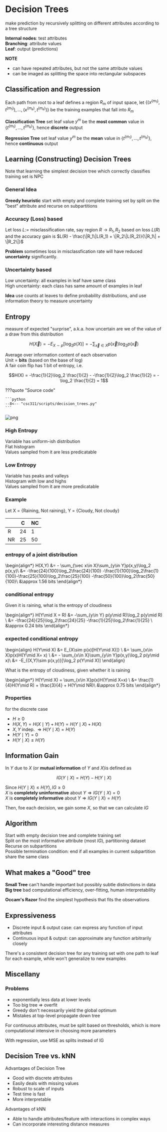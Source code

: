 #  Decision Trees


make prediction by recursively splitting on different attributes according to a tree structure

__Internal nodes__: test attributes  
__Branching__: attribute values  
__Leaf__: output (predictions)  

__NOTE__ 
 - can have repeated attributes, but not the same attribute values
 - can be imaged as splitting the space into rectangular subspaces

## Classification and Regression
Each path from root to a leaf defines a region $R_m$ of input space, let $\{(x^{(m_1)}, t^{(m_1)}), ..., (x^{(m_k)}, t^{(m_k)})\}$ be the training examples that fall into $R_m$

__Classification Tree__ set leaf value $y^m$ be the __most common__ value in $\{t^{(m_1)}, ..., t^{(m_k)}\}$, hence __discrete__ output

__Regression Tree__ set leaf value $y^m$ be the __mean__ value in $\{t^{(m_1)}, ..., t^{(m_k)}\}$, hence __continuous__ output

## Learning (Constructing) Decision Trees
Note that learning the simplest decision tree which correctly classifies training set is NPC

### General Idea
__Greedy heuristic__ start with empty and complete training set by split on the "best" attribute and recurse on subpartitions

### Accuracy (Loss) based
Let loss $L:=$ misclassification rate, say region $R\rightarrow R_1, R_2$ based on loss $L(R)$ and the accuracy gain is $L(R) - \frac{\|R_1\|L(R_1) + \|R_2\|L(R_2)}{\|R_1\| + \|R_2\|}$

__Problem__ sometimes loss in misclassfication rate will have reduced __uncertainty__ significantly. 

### Uncertainty based
Low uncertainty: all examples in leaf have same class  
High uncertainty: each class has same amount of examples in leaf

__Idea__ use counts at leaves to define probability distributions, and use information theory to measure uncertainty

## Entropy
measure of expected "surprise", a.k.a. how uncertain are we of the value of a draw from this distribution  

$$H(\vec X) = -E_{X \sim p}[\log_2 p(X)] = -\sum_{\vec x\in X} p(\vec x)\log_2 p(\vec x)$$

Average over information content of each observation  
Unit = __bits__ (based on the base of log)  
A fair coin flip has 1 bit of entropy, i.e.  

$$H(X) = -\frac{1}{2}\log_2 \frac{1}{2} - -\frac{1}{2}\log_2 \frac{1}{2} = -\log_2 \frac{1}{2} = 1$$


???quote "Source code"

    ```python 
    --8<-- "csc311/scripts/decision_trees.py"
    ```
    
![png](assets/decision_trees.jpg)
    


### High Entropy
Variable has uniform-ish distribution  
Flat histogram  
Values sampled from it are less predicatable

### Low Entropy
Variable has peaks and valleys  
Histogram with low and highs  
Values sampled from it are more predicatable

### Example
Let X = {Raining, Not raining}, Y = {Cloudy, Not cloudy}  

| | C | NC |
|---|---|---|
|R | 24 | 1|
|NR| 25 | 50|

### entropy of a joint distribution

\begin{align*}
H(X,Y) &= - \sum_{\vec x\in X}\sum_{y\in Y}p(x,y)\log_2 p(x,y)\\
&= -\frac{24}{100}\log_2\frac{24}{100} -\frac{1}{100}\log_2\frac{1}{100}-\frac{25}{100}\log_2\frac{25}{100} -\frac{50}{100}\log_2\frac{50}{100}\\
&\approx 1.56 bits
\end{align*}

### conditional entropy
Given it is raining, what is the entropy of cloudiness

\begin{align*}
H(Y\mid X = R) &= -\sum_{y\in Y} p(y\mid R)\log_2 p(y\mid R) \\
&= -\frac{24}{25}\log_2\frac{24}{25} -\frac{1}{25}\log_2\frac{1}{25} \\
&\approx 0.24 bits
\end{align*}

### expected conditional entropy

\begin{align}
H(Y\mid X) &= E_{X\sim p(x)[H(Y\mid X)]} \\
&= \sum_{x\in X}p(x)H(Y\mid X= x) \\
&= - \sum_{x\in X}\sum_{y\in Y}p(x,y)\log_2 p(y\mid x)\\
&= -E_{(X,Y)\sim p(x,y)}[\log_2 p(Y\mid X)]
\end{align}

What is the entropy of cloudiness, given whether it is raining

\begin{align*}
H(Y\mid X) = \sum_{x\in X}p(x)H(Y\mid X=x) \\
&= \frac{1}{4}H(Y\mid R) + \frac{3}{4} + H(Y\mid NR)\\
&\approx 0.75 bits
\end{align*}

### Properties 
for the discrete case

 - $H\geq 0$
 - $H(X,Y)= H(X\mid Y) + H(Y) = H(Y\mid X) + H(X)$  
 - $X,Y$ indep. $\Rightarrow H(Y\mid X) = H(Y)$  
 - $H(Y\mid Y) = 0$  
 - $H(Y\mid X)\leq H(Y)$

## Information Gain
In $Y$ due to $X$ (or __mutual information__ of $Y$ and $X$)is defined as 

$$IG(Y\mid X) = H(Y) - H(Y\mid X)$$

Since $H(Y\mid X )\leq H(Y), IG\geq 0$  
$X$ is __completely uninformative__ about $Y\Rightarrow IG(Y\mid X)= 0$  
$X$ is __completely informative__ about $Y\Rightarrow IG(Y\mid X) = H(Y)$

Then, foe each decision, we gain some $X$, so that we can calculate $IG$

## Algorithm
Start with empty decision tree and complete training set  
Split on the most informative attribute (most $IG$), partitioning dataset  
Recurse on subpartitions  
Possible termination condition: end if all examples in current subpartition share the same class

## What makes a "Good" tree
__Small Tree__ can't handle important but possibly subtle distinctions in data  
__Big tree__ bad computational efficiency, over-fitting, human interpretability 

__Occam's Razor__ find the simplest hypothesis that fits the observations

## Expressiveness
- Discrete input & output case: can express any function of input attributes  
- Continuous input & output: can approximate any function arbitrarily closely

There's a consistent decision tree for any training set with one path to leaf for each example, while won't generalize to new examples

## Miscellany

### Problems
 - exponentially less data at lower levels  
 - Too big tree => overfit
 - Greedy don't necessarily yield the global optimum 
 - Mistakes at top-level propagate down tree

For continuous attributes, must be split based on thresholds, which is more computational intensive in choosing more parameters

With regression, use MSE as splits instead of IG

## Decision Tree vs. kNN

Advantages of Decision Tree 

 - Good with discrete attributes
 - Easily deals with missing values
 - Robust to scale of inputs
 - Test time is fast
 - More interpretable
 
Advantages of kNN 

- Able to handle attributes/feature with interactions in complex ways
- Can incorporate interesting distance measures
